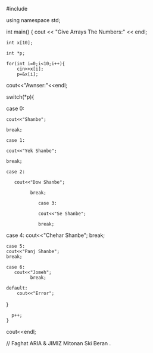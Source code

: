 #include <iostream>
    
using namespace std;
    
int main()
{
    cout << "Give Arrays The Numbers:" << endl;
    
    int x[10];
    
    int *p;
    
    for(int i=0;i<10;i++){             
        cin>>x[i];
        p=&x[i];

cout<<"Awnser:"<<endl;
   
switch(*p){
    
case 0:
    
    cout<<"Shanbe";
    
    break;
    
    case 1:
    
    cout<<"Yek Shanbe";
    
    break;
    
    case 2:
    
       cout<<"Dow Shanbe";
    
             break;
    
                case 3:
    
                cout<<"Se Shanbe";
    
                break;
    
   case 4:
    cout<<"Chehar Shanbe";
    break;
    
    case 5:
    cout<<"Panj Shanbe";
    break;
    
    case 6:
       cout<<"Jomeh";
             break;
    
    default:
        cout<<"Error";
}
    
      p++;
    }
cout<<endl;

// Faghat ARIA & JIMIZ Mitonan Ski Beran .
